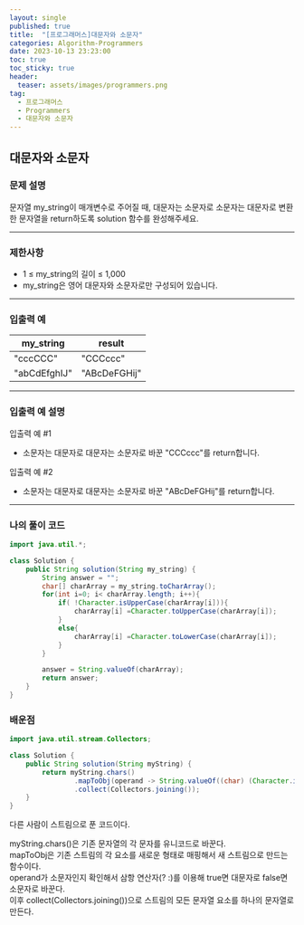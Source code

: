 ```yaml
---
layout: single
published: true
title:  "[프로그래머스]대문자와 소문자"
categories: Algorithm-Programmers
date: 2023-10-13 23:23:00
toc: true
toc_sticky: true
header:
  teaser: assets/images/programmers.png
tag:   
  - 프로그래머스
  - Programmers
  - 대문자와 소문자
---
```


## 대문자와 소문자

### 문제 설명

문자열 my_string이 매개변수로 주어질 때, 대문자는 소문자로 소문자는 대문자로 변환한 문자열을 return하도록 solution 함수를 완성해주세요.



----------------

### 제한사항

* 1 ≤ my_string의 길이 ≤ 1,000
* my_string은 영어 대문자와 소문자로만 구성되어 있습니다.


----------------

### 입출력 예

|my_string|	result|
|---|---|
|"cccCCC"|	"CCCccc"|
|"abCdEfghIJ"|	"ABcDeFGHij"|

----------------

### 입출력 예 설명

입출력 예 #1  

* 소문자는 대문자로 대문자는 소문자로 바꾼 "CCCccc"를 return합니다.
  

입출력 예 #2  

* 소문자는 대문자로 대문자는 소문자로 바꾼 "ABcDeFGHij"를 return합니다.
  

  

----------------

### 나의 풀이 코드

```java
import java.util.*;

class Solution {
    public String solution(String my_string) {
        String answer = "";
        char[] charArray = my_string.toCharArray();
        for(int i=0; i< charArray.length; i++){
            if( !Character.isUpperCase(charArray[i])){
                charArray[i] =Character.toUpperCase(charArray[i]);
            }
            else{
                charArray[i] =Character.toLowerCase(charArray[i]);
            }
        }

        answer = String.valueOf(charArray);
        return answer;
    }
}
```






### 배운점


```java
import java.util.stream.Collectors;

class Solution {
    public String solution(String myString) {
        return myString.chars()
                .mapToObj(operand -> String.valueOf((char) (Character.isLowerCase(operand) ? Character.toUpperCase(operand) : Character.toLowerCase(operand))))
                .collect(Collectors.joining());
    }
}
```

다른 사람이 스트림으로 푼 코드이다.  

myString.chars()은 기존 문자열의 각 문자를 유니코드로 바꾼다.  
mapToObj은 기존 스트림의 각 요소를 새로운 형태로 매핑해서 새 스트림으로 만드는 함수이다.  
operand가 소문자인지 확인해서 삼항 연산자(? :)를 이용해 true면 대문자로 false면 소문자로 바꾼다.  
이후 collect(Collectors.joining())으로 스트림의 모든 문자열 요소를 하나의 문자열로 만든다.